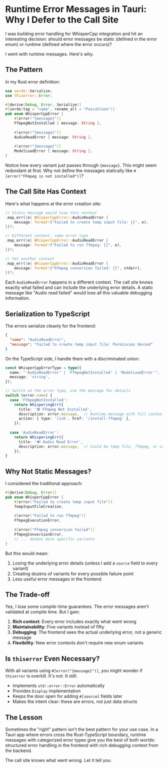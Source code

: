 # Runtime Error Messages in Tauri: Why I Defer to the Call Site

I was building error handling for WhisperCpp integration and hit an interesting decision: should error messages be static (defined in the error enum) or runtime (defined where the error occurs)?

I went with runtime messages. Here's why.

## The Pattern

In my Rust error definition:

```rust
use serde::Serialize;
use thiserror::Error;

#[derive(Debug, Error, Serialize)]
#[serde(tag = "name", rename_all = "PascalCase")]
pub enum WhisperCppError {
    #[error("{message}")]
    FfmpegNotInstalled { message: String },
    
    #[error("{message}")]
    AudioReadError { message: String },
    
    #[error("{message}")]
    ModelLoadError { message: String },
}
```

Notice how every variant just passes through `{message}`. This might seem redundant at first. Why not define the messages statically like `#[error("FFmpeg is not installed")]`?

## The Call Site Has Context

Here's what happens at the error creation site:

```rust
// Static message would lose this context
.map_err(|e| WhisperCppError::AudioReadError {
    message: format!("Failed to create temp input file: {}", e),
})?;

// Different context, same error type
.map_err(|e| WhisperCppError::AudioReadError {
    message: format!("Failed to run ffmpeg: {}", e),
})?;

// Yet another context
.map_err(|e| WhisperCppError::AudioReadError {
    message: format!("FFmpeg conversion failed: {}", stderr),
})?;
```

Each `AudioReadError` happens in a different context. The call site knows exactly what failed and can include the underlying error details. A static message like "Audio read failed" would lose all this valuable debugging information.

## Serialization to TypeScript

The errors serialize cleanly for the frontend:

```json
{
  "name": "AudioReadError",
  "message": "Failed to create temp input file: Permission denied"
}
```

On the TypeScript side, I handle them with a discriminated union:

```typescript
const WhisperCppErrorType = type({
  name: "'AudioReadError' | 'FfmpegNotInstalled' | 'ModelLoadError'",
  message: 'string',
});

// Switch on the error type, use the message for details
switch (error.name) {
  case 'FfmpegNotInstalled':
    return WhisperingErr({
      title: '🛠️ FFmpeg Not Installed',
      description: error.message,  // Runtime message with full context
      action: { type: 'link', href: '/install-ffmpeg' },
    });
    
  case 'AudioReadError':
    return WhisperingErr({
      title: '🔊 Audio Read Error',
      description: error.message,  // Could be temp file, ffmpeg, or conversion issue
    });
}
```

## Why Not Static Messages?

I considered the traditional approach:

```rust
#[derive(Debug, Error)]
pub enum WhisperCppError {
    #[error("Failed to create temp input file")]
    TempInputFileCreation,
    
    #[error("Failed to run ffmpeg")]
    FfmpegExecutionError,
    
    #[error("FFmpeg conversion failed")]
    FfmpegConversionError,
    // ... dozens more specific variants
}
```

But this would mean:
1. Losing the underlying error details (unless I add a `source` field to every variant)
2. Creating dozens of variants for every possible failure point
3. Less useful error messages in the frontend

## The Trade-off

Yes, I lose some compile-time guarantees. The error messages aren't validated at compile time. But I gain:

1. **Rich context**: Every error includes exactly what went wrong
2. **Maintainability**: Five variants instead of fifty
3. **Debugging**: The frontend sees the actual underlying error, not a generic message
4. **Flexibility**: New error contexts don't require new enum variants

## Is `thiserror` Even Necessary?

With all variants using `#[error("{message}")]`, you might wonder if `thiserror` is overkill. It's not. It still:
- Implements `std::error::Error` automatically
- Provides `Display` implementation
- Keeps the door open for adding `#[source]` fields later
- Makes the intent clear: these are errors, not just data structs

## The Lesson

Sometimes the "right" pattern isn't the best pattern for your use case. In a Tauri app where errors cross the Rust-TypeScript boundary, runtime messages with categorized error types give you the best of both worlds: structured error handling in the frontend with rich debugging context from the backend.

The call site knows what went wrong. Let it tell you.